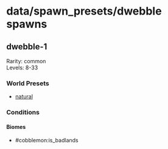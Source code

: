 # data/spawn_presets/dwebble spawns  
  
## dwebble-1  
Rarity: common  
Levels: 8-33  
  
### World Presets  
* [natural](/data/world_presets/natural.md)  
  
### Conditions  
  
#### Biomes  
  * #cobblemon:is_badlands
  
